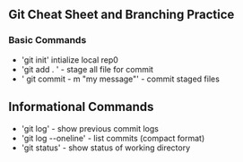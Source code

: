 ## Git Cheat Sheet and Branching Practice


### Basic Commands
* 'git init' intialize local rep0
* 'git add . ' - stage all file for commit
* ' git commit - m "my message"' - commit staged files


## Informational Commands
* 'git log' - show previous commit logs
* 'git log --oneline' - list commits (compact format)
* 'git status' - show status of working directory

